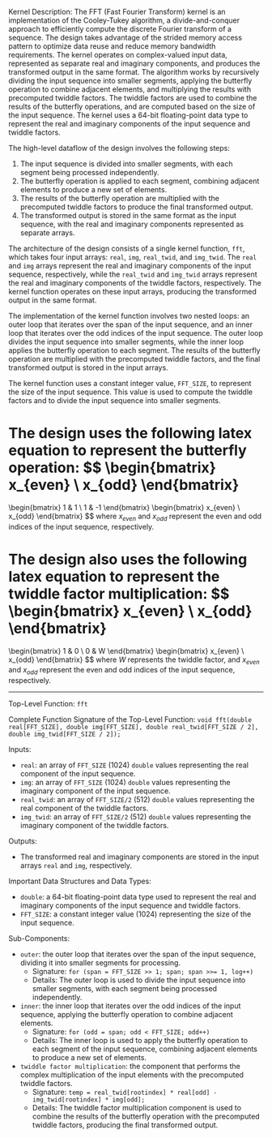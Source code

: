 Kernel Description:
The FFT (Fast Fourier Transform) kernel is an implementation of the Cooley-Tukey algorithm, a divide-and-conquer approach to efficiently compute the discrete Fourier transform of a sequence. The design takes advantage of the strided memory access pattern to optimize data reuse and reduce memory bandwidth requirements. The kernel operates on complex-valued input data, represented as separate real and imaginary components, and produces the transformed output in the same format. The algorithm works by recursively dividing the input sequence into smaller segments, applying the butterfly operation to combine adjacent elements, and multiplying the results with precomputed twiddle factors. The twiddle factors are used to combine the results of the butterfly operations, and are computed based on the size of the input sequence. The kernel uses a 64-bit floating-point data type to represent the real and imaginary components of the input sequence and twiddle factors.

The high-level dataflow of the design involves the following steps:
1. The input sequence is divided into smaller segments, with each segment being processed independently.
2. The butterfly operation is applied to each segment, combining adjacent elements to produce a new set of elements.
3. The results of the butterfly operation are multiplied with the precomputed twiddle factors to produce the final transformed output.
4. The transformed output is stored in the same format as the input sequence, with the real and imaginary components represented as separate arrays.

The architecture of the design consists of a single kernel function, `fft`, which takes four input arrays: `real`, `img`, `real_twid`, and `img_twid`. The `real` and `img` arrays represent the real and imaginary components of the input sequence, respectively, while the `real_twid` and `img_twid` arrays represent the real and imaginary components of the twiddle factors, respectively. The kernel function operates on these input arrays, producing the transformed output in the same format.

The implementation of the kernel function involves two nested loops: an outer loop that iterates over the span of the input sequence, and an inner loop that iterates over the odd indices of the input sequence. The outer loop divides the input sequence into smaller segments, while the inner loop applies the butterfly operation to each segment. The results of the butterfly operation are multiplied with the precomputed twiddle factors, and the final transformed output is stored in the input arrays.

The kernel function uses a constant integer value, `FFT_SIZE`, to represent the size of the input sequence. This value is used to compute the twiddle factors and to divide the input sequence into smaller segments.

The design uses the following latex equation to represent the butterfly operation:
$$
\begin{bmatrix}
x_{even} \\
x_{odd}
\end{bmatrix}
=
\begin{bmatrix}
1 & 1 \\
1 & -1
\end{bmatrix}
\begin{bmatrix}
x_{even} \\
x_{odd}
\end{bmatrix}
$$
where $x_{even}$ and $x_{odd}$ represent the even and odd indices of the input sequence, respectively.

The design also uses the following latex equation to represent the twiddle factor multiplication:
$$
\begin{bmatrix}
x_{even} \\
x_{odd}
\end{bmatrix}
=
\begin{bmatrix}
1 & 0 \\
0 & W
\end{bmatrix}
\begin{bmatrix}
x_{even} \\
x_{odd}
\end{bmatrix}
$$
where $W$ represents the twiddle factor, and $x_{even}$ and $x_{odd}$ represent the even and odd indices of the input sequence, respectively.

---

Top-Level Function: `fft`

Complete Function Signature of the Top-Level Function:
`void fft(double real[FFT_SIZE], double img[FFT_SIZE], double real_twid[FFT_SIZE / 2], double img_twid[FFT_SIZE / 2]);`

Inputs:
- `real`: an array of `FFT_SIZE` (1024) `double` values representing the real component of the input sequence.
- `img`: an array of `FFT_SIZE` (1024) `double` values representing the imaginary component of the input sequence.
- `real_twid`: an array of `FFT_SIZE/2` (512) `double` values representing the real component of the twiddle factors.
- `img_twid`: an array of `FFT_SIZE/2` (512) `double` values representing the imaginary component of the twiddle factors.

Outputs:
- The transformed real and imaginary components are stored in the input arrays `real` and `img`, respectively.

Important Data Structures and Data Types:
- `double`: a 64-bit floating-point data type used to represent the real and imaginary components of the input sequence and twiddle factors.
- `FFT_SIZE`: a constant integer value (1024) representing the size of the input sequence.

Sub-Components:
- `outer`: the outer loop that iterates over the span of the input sequence, dividing it into smaller segments for processing.
    - Signature: `for (span = FFT_SIZE >> 1; span; span >>= 1, log++)`
    - Details: The outer loop is used to divide the input sequence into smaller segments, with each segment being processed independently.
- `inner`: the inner loop that iterates over the odd indices of the input sequence, applying the butterfly operation to combine adjacent elements.
    - Signature: `for (odd = span; odd < FFT_SIZE; odd++)`
    - Details: The inner loop is used to apply the butterfly operation to each segment of the input sequence, combining adjacent elements to produce a new set of elements.
- `twiddle factor multiplication`: the component that performs the complex multiplication of the input elements with the precomputed twiddle factors.
    - Signature: `temp = real_twid[rootindex] * real[odd] - img_twid[rootindex] * img[odd];`
    - Details: The twiddle factor multiplication component is used to combine the results of the butterfly operation with the precomputed twiddle factors, producing the final transformed output.